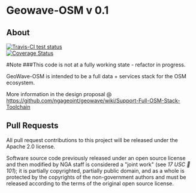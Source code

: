# Geowave-OSM v 0.1
## About  

<a href="https://travis-ci.org/ngageoint/geowave-osm">
	<img alt="Travis-CI test status" 
	     src="https://travis-ci.org/ngageoint/geowave-osm.svg?branch=master"/>
</a>
<br/>

<a href='https://coveralls.io/r/ngageoint/?branch=master'>
  <img src='https://coveralls.io/repos/ngageoint/geowave-osm/badge.png?branch=master'
       alt='Coverage Status' />
</a>

#Note 
###This code is not at a fully working state - refactor in progress.

GeoWave-OSM is intended to be a full data + services stack for the OSM ecosystem.

More information in the design proposal @
https://github.com/ngageoint/geowave/wiki/Support-Full-OSM-Stack-Toolchain
	
## Pull Requests

All pull request contributions to this project will be released under the Apache 2.0 license.  

Software source code previously released under an open source license and then modified by NGA staff is considered a "joint work" (see *17 USC  101*); it is partially copyrighted, partially public domain, and as a whole is protected by the copyrights of the non-government authors and must be released according to the terms of the original open source license.
